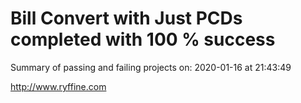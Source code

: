 # Bill Convert with Just PCDs completed with 100 % success

Summary of passing and failing projects on: 2020-01-16 at 21:43:49

http://www.ryffine.com
